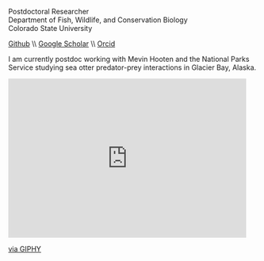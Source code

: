 Postdoctoral Researcher  
Department of Fish, Wildlife, and Conservation Biology  
Colorado State University

[Github](https://github.com/clint-leach) \\\ [Google Scholar](https://scholar.google.com/citations?user=5N0PEO8AAAAJ&hl=en) \\\ [Orcid](https://orcid.org/0000-0003-4280-0375)  

I am currently postdoc working with Mevin Hooten and the National Parks Service studying sea otter predator-prey interactions in Glacier Bay, Alaska.

<iframe src="https://giphy.com/embed/3RBctIB0FOiHe" width="480" height="321" frameBorder="0" class="giphy-embed" allowFullScreen></iframe><p><a href="https://giphy.com/gifs/otter-otters-5eva-3RBctIB0FOiHe">via GIPHY</a></p>
